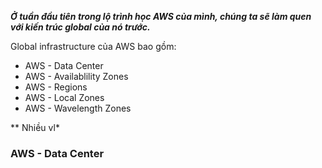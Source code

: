 
***Ở tuần đầu tiên trong lộ trình học AWS của mình, chúng ta sẽ làm quen với kiến trúc global của nó trước.***

Global infrastructure của AWS bao gồm:
- AWS - Data Center
- AWS - Availablility Zones
- AWS - Regions
- AWS - Local Zones
- AWS - Wavelength Zones

** Nhiều vl*

### AWS - Data Center






